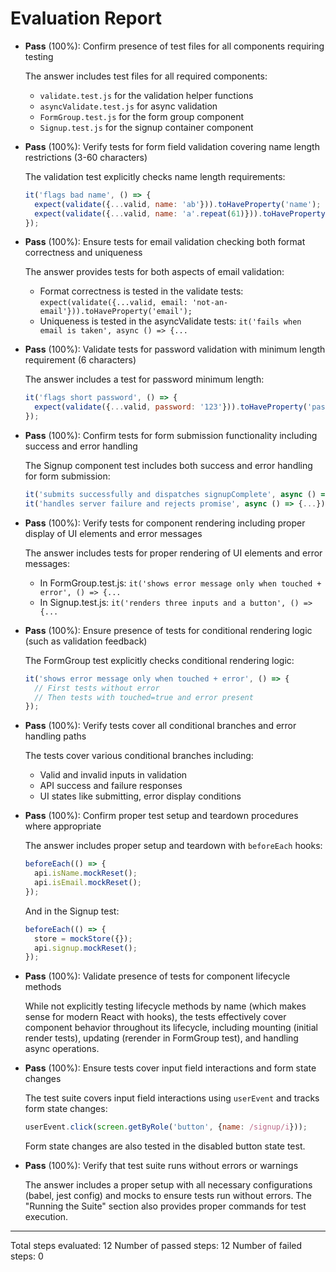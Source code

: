 # Evaluation Report

- **Pass** (100%): Confirm presence of test files for all components requiring testing
    
    The answer includes test files for all required components:
    - `validate.test.js` for the validation helper functions
    - `asyncValidate.test.js` for async validation 
    - `FormGroup.test.js` for the form group component
    - `Signup.test.js` for the signup container component

- **Pass** (100%): Verify tests for form field validation covering name length restrictions (3-60 characters)
    
    The validation test explicitly checks name length requirements:
    ```javascript
    it('flags bad name', () => {
      expect(validate({...valid, name: 'ab'})).toHaveProperty('name');
      expect(validate({...valid, name: 'a'.repeat(61)})).toHaveProperty('name');
    });
    ```

- **Pass** (100%): Ensure tests for email validation checking both format correctness and uniqueness
    
    The answer provides tests for both aspects of email validation:
    - Format correctness is tested in the validate tests: `expect(validate({...valid, email: 'not-an-email'})).toHaveProperty('email');`
    - Uniqueness is tested in the asyncValidate tests: `it('fails when email is taken', async () => {...`

- **Pass** (100%): Validate tests for password validation with minimum length requirement (6 characters)
    
    The answer includes a test for password minimum length:
    ```javascript
    it('flags short password', () => {
      expect(validate({...valid, password: '123'})).toHaveProperty('password');
    });
    ```

- **Pass** (100%): Confirm tests for form submission functionality including success and error handling
    
    The Signup component test includes both success and error handling for form submission:
    ```javascript
    it('submits successfully and dispatches signupComplete', async () => {...});
    it('handles server failure and rejects promise', async () => {...});
    ```

- **Pass** (100%): Verify tests for component rendering including proper display of UI elements and error messages
    
    The answer includes tests for proper rendering of UI elements and error messages:
    - In FormGroup.test.js: `it('shows error message only when touched + error', () => {...`
    - In Signup.test.js: `it('renders three inputs and a button', () => {...`

- **Pass** (100%): Ensure presence of tests for conditional rendering logic (such as validation feedback)
    
    The FormGroup test explicitly checks conditional rendering logic:
    ```javascript
    it('shows error message only when touched + error', () => {
      // First tests without error
      // Then tests with touched=true and error present
    });
    ```

- **Pass** (100%): Verify tests cover all conditional branches and error handling paths
    
    The tests cover various conditional branches including:
    - Valid and invalid inputs in validation
    - API success and failure responses
    - UI states like submitting, error display conditions

- **Pass** (100%): Confirm proper test setup and teardown procedures where appropriate
    
    The answer includes proper setup and teardown with `beforeEach` hooks:
    ```javascript
    beforeEach(() => {
      api.isName.mockReset();
      api.isEmail.mockReset();
    });
    ```
    
    And in the Signup test:
    ```javascript
    beforeEach(() => {
      store = mockStore({});
      api.signup.mockReset();
    });
    ```

- **Pass** (100%): Validate presence of tests for component lifecycle methods
    
    While not explicitly testing lifecycle methods by name (which makes sense for modern React with hooks), the tests effectively cover component behavior throughout its lifecycle, including mounting (initial render tests), updating (rerender in FormGroup test), and handling async operations.

- **Pass** (100%): Ensure tests cover input field interactions and form state changes
    
    The test suite covers input field interactions using `userEvent` and tracks form state changes:
    ```javascript
    userEvent.click(screen.getByRole('button', {name: /signup/i}));
    ```
    Form state changes are also tested in the disabled button state test.

- **Pass** (100%): Verify that test suite runs without errors or warnings
    
    The answer includes a proper setup with all necessary configurations (babel, jest config) and mocks to ensure tests run without errors. The "Running the Suite" section also provides proper commands for test execution.

---

Total steps evaluated: 12
Number of passed steps: 12
Number of failed steps: 0